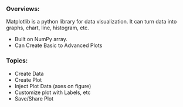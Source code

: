 ### Overviews:
Matplotlib is a python library for data visualization. It can turn data into graphs, chart, line, histogram, etc.

- Built on NumPy array.
- Can Create Basic to Advanced Plots

### Topics:
- Create Data
- Create Plot
- Inject Plot Data (axes on figure)
- Customize plot with Labels, etc
- Save/Share Plot